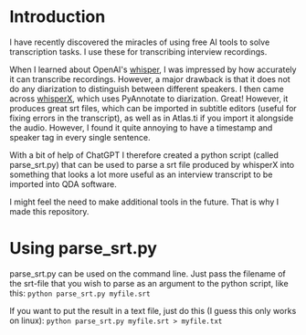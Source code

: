 # Introduction
I have recently discovered the miracles of using free AI tools to solve transcription tasks.
I use these for transcribing interview recordings.

When I learned about OpenAI's [whisper](https://github.com/openai/whisper), I was impressed by how accurately it can transcribe recordings.
However, a major drawback is that it does not do any diarization to distinguish between different speakers.
I then came across [whisperX](https://github.com/m-bain/whisperX), which uses PyAnnotate to diarization.
Great! 
However, it produces great srt files, which can be imported in subtitle editors (useful for fixing errors in the transcript), as well as in Atlas.ti if you import it alongside the audio.
However, I found it quite annoying to have a timestamp and speaker tag in every single sentence.

With a bit of help of ChatGPT I therefore created a python script (called parse_srt.py) that can be used to parse a srt file produced by whisperX into something that looks a lot more useful as an interview transcript to be imported into QDA software.

I might feel the need to make additional tools in the future. 
That is why I made this repository.

# Using parse_srt.py
parse_srt.py can be used on the command line.
Just pass the filename of the srt-file that you wish to parse as an argument to the python script, like this:
`python parse_srt.py myfile.srt`

If you want to put the result in a text file, just do this (I guess this only works on linux): `python parse_srt.py myfile.srt > myfile.txt`


